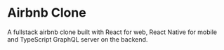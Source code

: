 # Airbnb Clone

A fullstack airbnb clone built with React for web, React Native for mobile and TypeScript GraphQL server on the backend.
